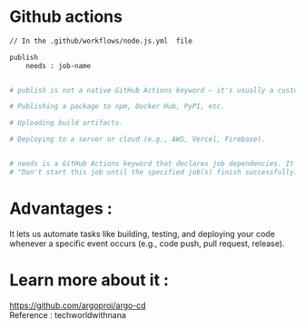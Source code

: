 # Github actions

```bash 
// In the .github/workflows/node.js.yml  file 

publish 
    needs : job-name 


# publish is not a native GitHub Actions keyword — it's usually a custom job name or step name in a workflow that is responsible for publishing something. This could mean:

# Publishing a package to npm, Docker Hub, PyPI, etc.

# Uploading build artifacts.

# Deploying to a server or cloud (e.g., AWS, Vercel, Firebase).


# needs is a GitHub Actions keyword that declares job dependencies. It tells GitHub:
# "Don't start this job until the specified job(s) finish successfully."

```

# Advantages : 
It lets us automate tasks like building, testing, and deploying your code whenever a specific event occurs (e.g., code push, pull request, release).


# Learn more about it : 
https://github.com/argoproj/argo-cd
<br>
Reference : techworldwithnana
